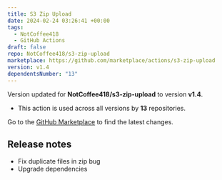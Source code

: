 ```yaml
---
title: S3 Zip Upload
date: 2024-02-24 03:26:41 +00:00
tags:
  - NotCoffee418
  - GitHub Actions
draft: false
repo: NotCoffee418/s3-zip-upload
marketplace: https://github.com/marketplace/actions/s3-zip-upload
version: v1.4
dependentsNumber: "13"
---
```



Version updated for **NotCoffee418/s3-zip-upload** to version **v1.4**.
- This action is used across all versions by **13** repositories.

Go to the [GitHub Marketplace](https://github.com/marketplace/actions/s3-zip-upload) to find the latest changes.

## Release notes

- Fix duplicate files in zip bug
- Upgrade dependencies
